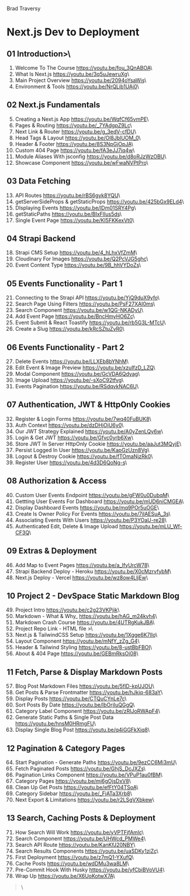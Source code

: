 Brad Traversy
# Next.js Dev to Deployment

## 01 Introduction>\
1. Welcome To The Course <https://youtu.be/fou_3QnABOA>\
2. What Is Next.js <https://youtu.be/3q5uJewruXg>\
3. Main Project Overview <https://youtu.be/2094oYsaWis>\
4. Environment & Tools <https://youtu.be/NrQLib1UAj0>\

## 02 Next.js Fundamentals
5. Creating a Next.js App <https://youtu.be/WqfCf65vmPE>\
6. Pages & Routing <https://youtu.be/_7YAdgpZ9Lc>\
7. Next Link & Router <https://youtu.be/g_3edV-cfDU>\
8. Head Tags & Layout <https://youtu.be/Ol8JblUOM_0>\
9.  Header & Footer <https://youtu.be/8S3NpGjOpJA>\
10. Custom 404 Page <https://youtu.be/fA3eJJ7iq4w>\
11. Module Aliases With jsconfig <https://youtu.be/d8oRJzWzOBU>\
12. Showcase Component <https://youtu.be/wFwaNVPtPro>\

## 03 Data Fetching
13. API Routes <https://youtu.be/rBS6gyk8YQU>\
14. getServerSideProps & getStaticProps <https://youtu.be/425bGx9ELd4>\
15. DIsplaying Events <https://youtu.be/lDm01SRY4Pg>\
16. getStaticPaths <https://youtu.be/BIxFlIus5ds>\
17. Single Event Page <https://youtu.be/KI5FKKexVt0>\

## 04 Strapi Backend
18. Strapi CMS Setup <https://youtu.be/4_hLhxVfZmM>\
19. Cloudinary For Images <https://youtu.be/Q2PcVJG5ghc>\
20. Event Content Type <https://youtu.be/9B_hhVYDoZs>\

## 05 Events Functionality - Part 1
21. Connecting to the Strapi API <https://youtu.be/YjQ9duX9yfo>\
22. Search Page Using Filters <https://youtu.be/PsF27XAI0ms>\
23. Search Component <https://youtu.be/w1QG-NKADyU>\
24. Add Event Page <https://youtu.be/BncHmyHO6Zc>\
25. Event Submit & React Toastify <https://youtu.be/rb5G3L-MTcU>\
26. Create a Slug <https://youtu.be/kRcSZtuZvR0>\

## 06 Events Functionality - Part 2
27. Delete Events <https://youtu.be/LLXEb8bYNhM>\
28. Edit Event & Image Preview <https://youtu.be/xzuIfzD_LZQ>\
29. Modal Component <https://youtu.be/GcVDA6Qdyag>\
30. Image Upload <https://youtu.be/-sXoC92tfvg>\
31. Events Pagination <https://youtu.be/RSdqvkNAC6U>\

## 07 Authentication, JWT & HttpOnly Cookies
32. Register & Login Forms <https://youtu.be/7wq40FuBUK8>\
33. Auth Context <https://youtu.be/dzDHjOjU6y0>\
34. Our JWT Strategy Explained <https://youtu.be/A0yZenLQy6w>\
35. Login & Get JWT <https://youtu.be/Gfvc0yrb6Xw>\
36. Store JWT In Server HttpOnly Cookie <https://youtu.be/aaJut3MQyjE>\
37. Persist Logged In User <https://youtu.be/KapGzUzn8Vg>\
38. Logout & Destroy Cookie <https://youtu.be/fTOmaNjzRk0>\
39. Register User <https://youtu.be/4d3D6QoNg-s>\

## 08 Authorization & Access
40. Custom User Events Endpoint <https://youtu.be/gFW0u0DubqM>\
41. Gettting User Events For Dashboard <https://youtu.be/mUD6niCMGEA>\
42. Display Dashboard Events <https://youtu.be/mq9POr5uOGE>\
43. Create Is Owner Policy For Events <https://youtu.be/7ilAESuA_3s>\
44. Associating Events With Users <https://youtu.be/P3YOaU-re28>\
45. Authenticated Edit, Delete & Image Upload <https://youtu.be/mLU_Wf-CF3Q>\

## 09 Extras & Deployment
46. Add Map to Event Pages <https://youtu.be/a_IfyUrcW78>\
47. Strapi Backend Deploy - Heroku <https://youtu.be/X0cMzrvfybM>\
48. Next.js Deploy - Vercel <https://youtu.be/wz8ow4LljEw>\

## 10 Project 2 - DevSpace Static Markdown Blog
49. Project Intro <https://youtu.be/c2g23VKPjik>\
50. Markdown - What & Why_ <https://youtu.be/hAG_m24kvh4>\
51. Markdown Crash Course <https://youtu.be/4UTRgKukJBA>\
52. Project Repo Link - HTML file >\
53. Next.js & TailwindCSS Setup <https://youtu.be/1Xgge6K7Ilo>\
54. Layout Component <https://youtu.be/mNfY_zZg_G4>\
55. Header & Tailwind Styling <https://youtu.be/8-ustBbFBOI>\
56. About & 404 Page <https://youtu.be/GEBmRksOi08>\

## 11 Fetch, Parse & Display Markdown Posts
57. Blog Post Markdown Files <https://youtu.be/5flD-kpUJOU>\
58. Get Posts & Parse Frontmatter <https://youtu.be/hJkiq-683aY>\
59. Display Posts <https://youtu.be/CTQuCYnLe7c>\
60. Sort Posts By Date <https://youtu.be/lbOrjIuQGgQ>\
61. Category Label Component <https://youtu.be/zRIJoRWApF4>\
62. Generate Static Paths & Single Post Data <https://youtu.be/hnsM0HRmgFU>\
63. Display Single Blog Post <https://youtu.be/q4iGGFkXiq8>\

## 12 Pagination & Category Pages
64. Start Pagination - Generate Paths <https://youtu.be/9ezCC6Mi3mU>\
65. Fetch Paginated Posts <https://youtu.be/GhjS_DcJXZs>\
66. Pagination Links Component <https://youtu.be/VPuP1au0fBM>\
67. Category Pages <https://youtu.be/mj6gOjsDxV8>\
68. Clean Up Get Posts <https://youtu.be/efFtY04TSoA>\
69. Category Sidebar <https://youtu.be/_FjATa3Xrb8>\
70. Next Export & Limitations <https://youtu.be/r2LSgVXbkew>\

## 13 Search, Caching Posts & Deployment
71. How Search Will Work <https://youtu.be/yVPTFjfAmlc>\
72. Search Component <https://youtu.be/UHWcd_PMWe4>\
73. Search API Route <https://youtu.be/KanKfJ20NBY>\
74. Search Results Components <https://youtu.be/uaSDKy1ziZc>\
75. First Deployment <https://youtu.be/z7mQ1-YXufQ>\
76. Cache Posts <https://youtu.be/wdDMu3wa8LM>\
77. Pre-Commit Hook With Husky <https://youtu.be/yfCbiBVoVU4>\
78. Wrap Up <https://youtu.be/X6UoKotwX7A>\
>\